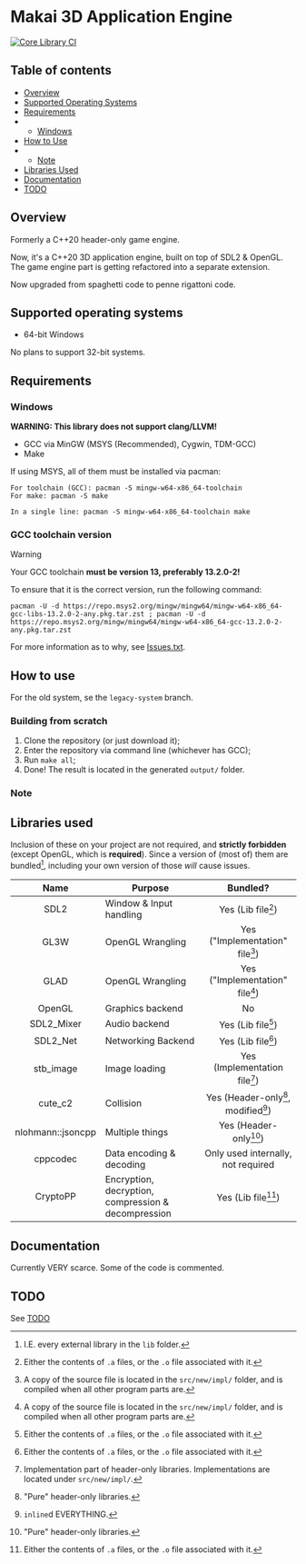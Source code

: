 # Makai 3D Application Engine

[![Core Library CI](https://github.com/LasagnaCake/MakaiLib/actions/workflows/core-lib.yml/badge.svg)](https://github.com/LasagnaCake/MakaiLib/actions/workflows/core-lib.yml)

## Table of contents

- [Overview](#Overview)
- [Supported Operating Systems](#Supported-Operating-Systems)
- [Requirements](#Requirements)
- - [Windows](#Windows)
- [How to Use](#How-to-Use)
- - [Note](#Note)
- [Libraries Used](#Libraries-Used)
- [Documentation](#Documentation)
- [TODO](#TODO)

## Overview

Formerly a C++20 header-only game engine.

Now, it's a C++20 3D application engine, built on top of SDL2 & OpenGL.
The game engine part is getting refactored into a separate extension.

Now upgraded from spaghetti code to penne rigattoni code.

## Supported operating systems

- 64-bit Windows

No plans to support 32-bit systems.

## Requirements

### Windows

**WARNING: This library does not support clang/LLVM!**

- GCC via MinGW (MSYS (Recommended), Cygwin, TDM-GCC) 
- Make

If using MSYS, all of them must be installed via pacman:

```
For toolchain (GCC): pacman -S mingw-w64-x86_64-toolchain
For make: pacman -S make

In a single line: pacman -S mingw-w64-x86_64-toolchain make
```

### GCC toolchain version

> [!warning]
> Your GCC toolchain **must be version 13, preferably 13.2.0-2!**

To ensure that it is the correct version, run the following command:

```
pacman -U -d https://repo.msys2.org/mingw/mingw64/mingw-w64-x86_64-gcc-libs-13.2.0-2-any.pkg.tar.zst ; pacman -U -d https://repo.msys2.org/mingw/mingw64/mingw-w64-x86_64-gcc-13.2.0-2-any.pkg.tar.zst
```

For more information as to why, see [Issues.txt](Issues.txt).

## How to use

For the old system, se the `legacy-system` branch.

### Building from scratch

1. Clone the repository (or just download it);
2. Enter the repository via command line (whichever has GCC);
3. Run `make all`;
4. Done! The result is located in the generated `output/` folder.

### Note

## Libraries used

Inclusion of these on your project are not required, and **strictly forbidden** (except OpenGL, which is **required**).
Since a version of (most of) them are bundled[^1], including your own version of those *will* cause issues.

| Name       | Purpose                                             | Bundled? |
|:----------:|-----------------------------------------------------|:-:|
| SDL2       | Window & Input handling                             | Yes (Lib file[^3]) |
| GL3W | OpenGL Wrangling | Yes ("Implementation" file[^6]) |
| GLAD | OpenGL Wrangling | Yes ("Implementation" file[^6]) |
| OpenGL     | Graphics backend                                    | No |
| SDL2_Mixer | Audio backend                                       | Yes (Lib file[^3]) |
| SDL2_Net   | Networking Backend                                  | Yes (Lib file[^3]) |
| stb_image  | Image loading                                       | Yes (Implementation file[^2]) |
| cute_c2    | Collision                                           | Yes (Header-only[^4], modified[^5]) |
| nlohmann::jsoncpp   | Multiple things                                     | Yes (Header-only[^4]) |
| cppcodec   | Data encoding & decoding                            | Only used internally, not required |
| CryptoPP   | Encryption, decryption, compression & decompression | Yes (Lib file[^3]) |

## Documentation

Currently VERY scarce. Some of the code is commented.

## TODO

See [TODO](docs/changes/TODO.md)

[^1]: I.E. every external library in the `lib` folder.

[^2]: Implementation part of header-only libraries. Implementations are located under `src/new/impl/`. 

[^3]: Either the contents of `.a` files, or the `.o` file associated with it.

[^4]: "Pure" header-only libraries.

[^5]: `inline`d EVERYTHING.

[^6]: A copy of the source file is located in the `src/new/impl/` folder, and is compiled when all other program parts are.
